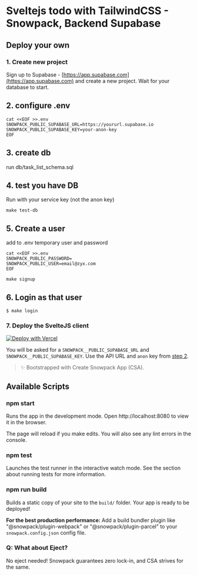 # Sveltejs todo with TailwindCSS - Snowpack, Backend Supabase

## Deploy your own

### 1. Create new project

Sign up to Supabase - [https://app.supabase.com](https://app.supabase.com) and create a new project. Wait for your database to start.

## 2. configure .env

```
cat <<EOF >>.env
SNOWPACK_PUBLIC_SUPABASE_URL=https://yoururl.supabase.io
SNOWPACK_PUBLIC_SUPABASE_KEY=your-anon-key
EOF
```

## 3. create db

run db/task_list_schema.sql

## 4. test you have DB

Run with your service key (not the anon key)

`make test-db`

## 5. Create a user

add to .env temporary user and password

```
cat <<EOF >>.env
SNOWPACK_PUBLIC_PASSWORD=
SNOWPACK_PUBLIC_USER=email@zyx.com
EOF
```

`make signup`

## 6. Login as that user

`$ make login`

### 7. Deploy the SvelteJS client

[![Deploy with Vercel](https://vercel.com/button)](https://vercel.com/new/git/external?repository-url=https%3A%2F%2Fgithub.com%2Fsupabase%2Fsupabase%2Ftree%2Fmaster%2Fexamples%2todo-list%2Fsveltejs-todo&env=SNOWPACK_PUBLIC_SUPABASE_URL,SNOWPACK_PUBLIC_SUPABASE_KEY&envDescription=Find%20the%20Supabase%20URL%20and%20key%20in%20the%20your%20auto-generated%20docs%20at%20app.supabase.com&project-name=supabase-sveltejs-todo&repo-name=supabase-sveltejs-todo)

You will be asked for a `SNOWPACK__PUBLIC_SUPABASE_URL` and `SNOWPACK__PUBLIC_SUPABASE_KEY`. Use the API URL and `anon` key from [step 2](#2.-configure-.env).

> ✨ Bootstrapped with Create Snowpack App (CSA).

## Available Scripts

### npm start

Runs the app in the development mode.
Open http://localhost:8080 to view it in the browser.

The page will reload if you make edits.
You will also see any lint errors in the console.

### npm test

Launches the test runner in the interactive watch mode.
See the section about running tests for more information.

### npm run build

Builds a static copy of your site to the `build/` folder.
Your app is ready to be deployed!

**For the best production performance:** Add a build bundler plugin like "@snowpack/plugin-webpack" or "@snowpack/plugin-parcel" to your `snowpack.config.json` config file.

### Q: What about Eject?

No eject needed! Snowpack guarantees zero lock-in, and CSA strives for the same.
